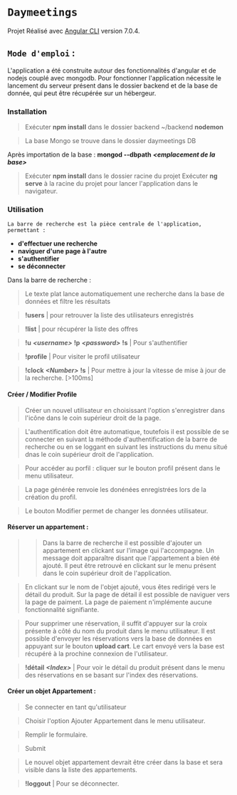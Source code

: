 # `Daymeetings`

Projet Réalisé avec [Angular CLI](https://github.com/angular/angular-cli) version 7.0.4.

## `Mode d'emploi` : 

L'application a été construite autour des fonctionnalités d'angular et de nodejs couplé avec mongodb.
Pour fonctionner l'application nécessite le lancement du serveur présent dans le dossier backend et de la base de donnée, qui peut être récupérée sur un hébergeur.

### Installation

>Exécuter **npm install** dans le dossier backend
>~/backend **nodemon**

>La base Mongo se trouve dans le dossier daymeetings DB

Après importation de la base : **mongod --dbpath** ***<**emplacement de la base**>***

>Exécuter **npm install** dans le dossier racine du projet
>Exécuter **ng serve** à la racine du projet pour lancer l'application dans le navigateur.

### Utilisation

`La barre de recherche est la pièce centrale de l'application, permettant :`
- **d'effectuer une recherche**
- **naviguer d'une page à l'autre**
- **s'authentifier**
- **se déconnecter**

Dans la barre de recherche :
>Le texte plat lance automatiquement une recherche dans la base de données et filtre les résultats

>**!users** | pour retrouver la liste des utilisateurs enregistrés

>**!list** | pour récupérer la liste des offres

>**!u** ***<**username**>*** **!p** ***<**password**>*** **!s** | Pour s'authentifier

>**!profile**  | Pour visiter le profil utilisateur

>**!clock** ***<**Number**>*** **!s** | Pour mettre à jour la vitesse de mise à jour de la recherche. [>100ms]

#### Créer / Modifier Profile

>Créer un nouvel utilisateur en choisissant l'option s'enregistrer dans l'icône dans le coin supérieur droit de la page.

>L'authentification doit être automatique, toutefois il est possible de se connecter en suivant la méthode d'authentification de la barre de recherche ou en se loggant en suivant les instructions du menu situé dnas le coin supérieur droit de l'application.

> Pour accéder au porfil : cliquer sur le bouton profil présent dans le menu utilisateur.

> La page générée renvoie les donénées enregistrées lors de la création du profil.

>Le bouton Modifier permet de changer les données utilisateur.


#### Réserver un appartement :

>> Dans la barre de recherche il est possible d'ajouter un appartement en clickant sur l'image qui l'accompagne. Un message doit apparaître disant que l'appartement a bien été ajouté. Il peut être retrouvé en clickant sur le menu présent dans le coin supérieur droit de l'application.

> En clickant sur le nom de l'objet ajouté, vous êtes redirigé vers le détail du produit.
>Sur la page de détail il est possible de naviguer vers la page de paiment. La page de paiement n'implémente aucune fonctionnalité signifiante.

> Pour supprimer une réservation, il suffit d'appuyer sur la croix présente à côté du nom du produit dans le menu utilisateur.
>Il est possible d'envoyer les réservations vers la base de données en appuyant sur le bouton **upload cart**.
>Le cart envoyé vers la base est récupéré à la prochine connexion de l'utilisateur.

>**!détail** ***<**Index**>*** | Pour voir le détail du produit présent dans le menu des réservations en se basant sur l'index des réservations.

#### Créer un objet Appartement :

>Se connecter en tant qu'utilisateur

>Choisir l'option Ajouter Appartement dans le menu utilisateur.

>Remplir le formulaire.

>Submit

>Le nouvel objet appartement devrait être créer dans la base et sera visible dans la liste des appartements.

>**!loggout** | Pour se déconnecter.

<!-- 
## Development server

Run `ng serve` for a dev server. Navigate to `http://localhost:4200/`. The app will automatically reload if you change any of the source files.

## Code scaffolding

Run `ng generate component component-name` to generate a new component. You can also use `ng generate directive|pipe|service|class|guard|interface|enum|module`.

## Build

Run `ng build` to build the project. The build artifacts will be stored in the `dist/` directory. Use the `--prod` flag for a production build.

## Running unit tests

Run `ng test` to execute the unit tests via [Karma](https://karma-runner.github.io).

## Running end-to-end tests

Run `ng e2e` to execute the end-to-end tests via [Protractor](http://www.protractortest.org/).

## Further help

To get more help on the Angular CLI use `ng help` or go check out the [Angular CLI README](https://github.com/angular/angular-cli/blob/master/README.md). -->
